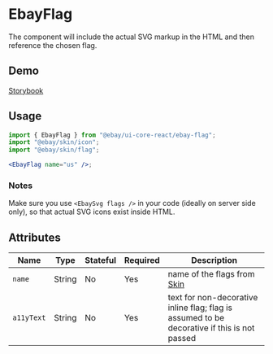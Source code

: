 # EbayFlag

The component will include the actual SVG markup in the HTML and then reference the chosen flag.

## Demo

[Storybook](https://opensource.ebay.com/ebayui-core-react/main/?path=/docs/graphics-icons-ebay-flag--docs)

## Usage

```jsx
import { EbayFlag } from "@ebay/ui-core-react/ebay-flag";
import "@ebay/skin/icon";
import "@ebay/skin/flag";

<EbayFlag name="us" />;
```

### Notes

Make sure you use `<EbaySvg flags />` in your code (ideally on server side only), so that actual SVG icons exist inside HTML.

## Attributes

| Name       | Type   | Stateful | Required | Description                                                                                 |
| ---------- | ------ | -------- | -------- | ------------------------------------------------------------------------------------------- |
| `name`     | String | No       | Yes      | name of the flags from [Skin](./types.ts)                                                   |
| `a11yText` | String | No       | Yes      | text for non-decorative inline flag; flag is assumed to be decorative if this is not passed |
